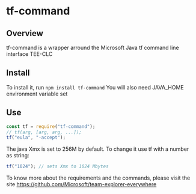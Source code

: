 # tf-command

## Overview
tf-command is a wrapper arround the Microsoft Java tf command line interface TEE-CLC

## Install
To install it, run `npm install tf-command`
You will also need JAVA_HOME environment variable set

## Use
```javascript
const tf = require("tf-command");
// tf(arg, [arg, arg, ...]);
tf("eula", "-accept");
```

The java Xmx is set to 256M by default. To change it use tf with a number as string:
````javascript
tf("1024"); // sets Xmx to 1024 Mbytes
````

To know more about the requirements and the commands, please visit the site
https://github.com/Microsoft/team-explorer-everywhere